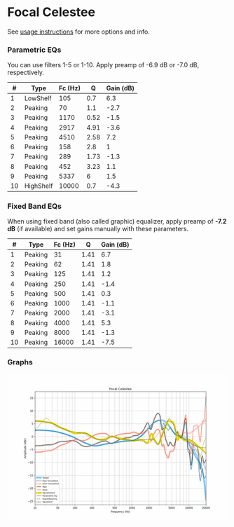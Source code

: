 # Focal Celestee
See [usage instructions](https://github.com/jaakkopasanen/AutoEq#usage) for more options and info.

### Parametric EQs
You can use filters 1-5 or 1-10. Apply preamp of -6.9 dB or -7.0 dB, respectively.

|   # | Type      |   Fc (Hz) |    Q |   Gain (dB) |
|-----|-----------|-----------|------|-------------|
|   1 | LowShelf  |       105 | 0.7  |         6.3 |
|   2 | Peaking   |        70 | 1.1  |        -2.7 |
|   3 | Peaking   |      1170 | 0.52 |        -1.5 |
|   4 | Peaking   |      2917 | 4.91 |        -3.6 |
|   5 | Peaking   |      4510 | 2.58 |         7.2 |
|   6 | Peaking   |       158 | 2.8  |         1   |
|   7 | Peaking   |       289 | 1.73 |        -1.3 |
|   8 | Peaking   |       452 | 3.23 |         1.1 |
|   9 | Peaking   |      5337 | 6    |         1.5 |
|  10 | HighShelf |     10000 | 0.7  |        -4.3 |

### Fixed Band EQs
When using fixed band (also called graphic) equalizer, apply preamp of **-7.2 dB** (if available) and set gains manually with these parameters.

|   # | Type    |   Fc (Hz) |    Q |   Gain (dB) |
|-----|---------|-----------|------|-------------|
|   1 | Peaking |        31 | 1.41 |         6.7 |
|   2 | Peaking |        62 | 1.41 |         1.8 |
|   3 | Peaking |       125 | 1.41 |         1.2 |
|   4 | Peaking |       250 | 1.41 |        -1.4 |
|   5 | Peaking |       500 | 1.41 |         0.3 |
|   6 | Peaking |      1000 | 1.41 |        -1.1 |
|   7 | Peaking |      2000 | 1.41 |        -3.1 |
|   8 | Peaking |      4000 | 1.41 |         5.3 |
|   9 | Peaking |      8000 | 1.41 |        -1.3 |
|  10 | Peaking |     16000 | 1.41 |        -7.5 |

### Graphs
![](./Focal%20Celestee.png)
